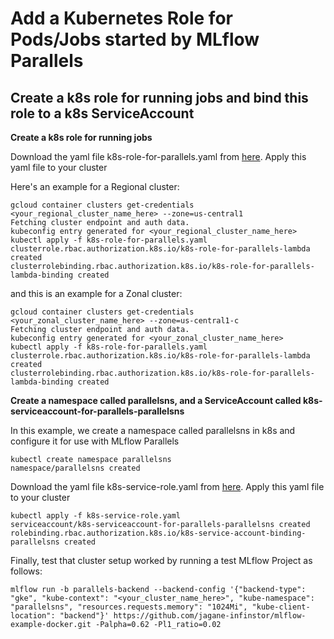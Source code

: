 # Add a Kubernetes Role for Pods/Jobs started by MLflow Parallels

## Create a k8s role for running jobs and bind this role to a k8s ServiceAccount

**Create a k8s role for running jobs**

Download the yaml file k8s-role-for-parallels.yaml from [here](https://docs.mlflow-parallels.org/scripts/k8s-role-for-parallels.yaml "Download k8s-role-for-parallels.yaml"). Apply this yaml file to your cluster

Here's an example for a Regional cluster:

```
gcloud container clusters get-credentials <your_regional_cluster_name_here> --zone=us-central1
Fetching cluster endpoint and auth data.
kubeconfig entry generated for <your_regional_cluster_name_here>
kubectl apply -f k8s-role-for-parallels.yaml
clusterrole.rbac.authorization.k8s.io/k8s-role-for-parallels-lambda created
clusterrolebinding.rbac.authorization.k8s.io/k8s-role-for-parallels-lambda-binding created

```

and this is an example for a Zonal cluster:

```
gcloud container clusters get-credentials <your_zonal_cluster_name_here> --zone=us-central1-c
Fetching cluster endpoint and auth data.
kubeconfig entry generated for <your_zonal_cluster_name_here>
kubectl apply -f k8s-role-for-parallels.yaml
clusterrole.rbac.authorization.k8s.io/k8s-role-for-parallels-lambda created
clusterrolebinding.rbac.authorization.k8s.io/k8s-role-for-parallels-lambda-binding created
```

**Create a namespace called parallelsns, and a ServiceAccount called k8s-serviceaccount-for-parallels-parallelsns**

In this example, we create a namespace called parallelsns in k8s and configure it for use with MLflow Parallels

```
kubectl create namespace parallelsns
namespace/parallelsns created
```

Download the yaml file k8s-service-role.yaml from [here](https://docs.mlflow-parallels.org/scripts/k8s-service-role.yaml "Download k8s-service-role.yaml"). Apply this yaml file to your cluster

```
kubectl apply -f k8s-service-role.yaml 
serviceaccount/k8s-serviceaccount-for-parallels-parallelsns created
rolebinding.rbac.authorization.k8s.io/k8s-service-account-binding-parallelsns created
```

Finally, test that cluster setup worked by running a test MLflow Project as follows:
```
mlflow run -b parallels-backend --backend-config '{"backend-type": "gke", "kube-context": "<your_cluster_name_here>", "kube-namespace": "parallelsns", "resources.requests.memory": "1024Mi", "kube-client-location": "backend"}' https://github.com/jagane-infinstor/mlflow-example-docker.git -Palpha=0.62 -Pl1_ratio=0.02
```
